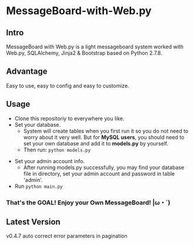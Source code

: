 # MessageBoard-with-Web.py

## Intro
MessageBoard with Web.py is a light messageboard system worked with Web.py, SQLAlchemy, Jinja2 & Bootstrap based on Python 2.7.8.

## Advantage
Easy to use, easy to config and easy to customize.  

## Usage
+ Clone this repositoriy to everywhere you like.  
+ Set your database.  
    + System will create tables when you first run it so you do not need to worry about it very well. But for **MySQL users**, you should need to set your own database and add it to **models.py** by yourself.   
    + Then run: ```python models.py```  
* Set your admin account info.
    + After running models.py successfully, you may find your database file in directory, set your admin account and password in table 'admin'.  
* Run ```python main.py```  

### That's the GOAL! Enjoy your Own MessageBoard! |ω・´)

## Latest Version
v0.4.7 auto correct error parameters in pagination
